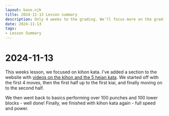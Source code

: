 ```yaml
---
layout: base.njk
title: 2024-11-13 Lesson summary
description: Only 4 weeks to the grading. We'll focus more on the grading syllabus from now on. Tonight we practiced kihon kata.
date: 2024-11-13
tags:
- Lesson Summary
---
```

# 2024-11-13

This weeks lesson, we focused on kihon kata. I've added a section to the website with [videos on the kihon and the 5 heian kata](/kata/heian/). We started off with the first 4 moves, then the first half up to the first kiai, and finally moving on to the second half.

We then went back to basics performing over 100 punches and 100 lower blocks - well done! Finally, we finished with kihon kata again - full speed and power.
